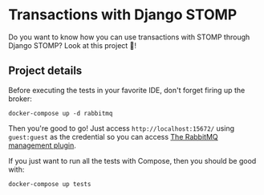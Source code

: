 # Transactions with Django STOMP

Do you want to know how you can use transactions with STOMP through Django STOMP? Look at this project 👀!

## Project details

Before executing the tests in your favorite IDE, don't forget firing up the broker:

    docker-compose up -d rabbitmq

Then you're good to go! Just access `http://localhost:15672/` using `guest:guest` as the credential so you can access [The RabbitMQ management plugin](https://www.rabbitmq.com/management.html).

If you just want to run all the tests with Compose, then you should be good with:

    docker-compose up tests
